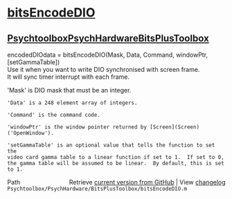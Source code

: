 # [bitsEncodeDIO](bitsEncodeDIO)
## [Psychtoolbox](Psychtoolbox)[PsychHardware](PsychHardware)[BitsPlusToolbox](BitsPlusToolbox)

 encodedDIOdata = bitsEncodeDIO(Mask, Data, Command, windowPtr, [setGammaTable])  
   Use it when you want to write DIO synchronised with screen frame.  
   It will sync timer interrupt with each frame.  
  
   'Mask' is DIO mask that must be an integer.  
  
    'Data' is a 248 element array of integers.  
  
    'Command' is the command code.  
  
    'windowPtr' is the window pointer returned by [Screen](Screen)('OpenWindow').  
  
    'setGammaTable' is an optional value that tells the function to set the  
    video card gamma table to a linear function if set to 1.  If set to 0,  
    the gamma table will be assumed to be linear.  By default, this is set  
    to 1.  




<div class="code_header" style="text-align:right;">
  <span style="float:left;">Path&nbsp;&nbsp;</span> <span class="counter">Retrieve <a href=
  "https://raw.github.com/Psychtoolbox-3/Psychtoolbox-3/beta/Psychtoolbox/PsychHardware/BitsPlusToolbox/bitsEncodeDIO.m">current version from GitHub</a> | View <a href=
  "https://github.com/Psychtoolbox-3/Psychtoolbox-3/commits/beta/Psychtoolbox/PsychHardware/BitsPlusToolbox/bitsEncodeDIO.m">changelog</a></span>
</div>
<div class="code">
  <code>Psychtoolbox/PsychHardware/BitsPlusToolbox/bitsEncodeDIO.m</code>
</div>

